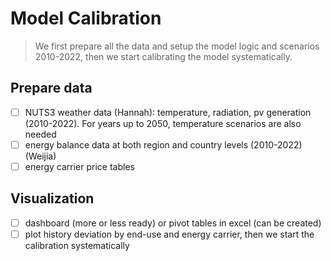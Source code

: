 # Model Calibration

> We first prepare all the data and setup the model logic and scenarios 2010-2022, 
> then we start calibrating the model systematically.

## Prepare data

- [ ] NUTS3 weather data (Hannah): temperature, radiation, pv generation (2010-2022). For years up to 2050, temperature scenarios are also needed
- [ ] energy balance data at both region and country levels (2010-2022) (Weijia)
- [ ] energy carrier price tables

## Visualization
- [ ] dashboard (more or less ready) or pivot tables in excel (can be created)
- [ ] plot history deviation by end-use and energy carrier, then we start the calibration systematically
